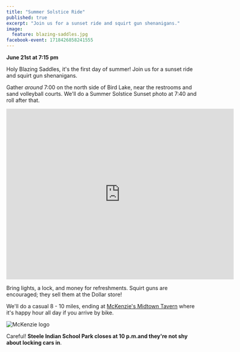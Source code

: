 ```yaml
---
title: "Summer Solstice Ride"
published: true
excerpt: "Join us for a sunset ride and squirt gun shenanigans."
image:
  feature: blazing-saddles.jpg
facebook-event: 1718426858241555
---
```


**June 21st at 7:15 pm**


Holy Blazing Saddles, it's the first day of summer! Join us for a sunset ride and squirt gun shenanigans.

Gather *around* 7:00 on the north side of Bird Lake, near the restrooms and sand volleyball courts. We'll do a Summer Solstice Sunset photo at 7:40 and roll after that.

<iframe src="https://www.google.com/maps/embed?pb=!1m18!1m12!1m3!1d3327.062606522868!2d-112.07231843479936!3d33.49974823075981!2m3!1f0!2f0!3f0!3m2!1i1024!2i768!4f13.1!3m3!1m2!1s0x872b128d613ec095%3A0xd7f4d79bdad0b478!2sSteele+Indian+School+Park!5e0!3m2!1sen!2sus!4v1498068348792" width="600" height="450" frameborder="0" style="border:0" allowfullscreen></iframe>

Bring lights, a lock, and money for refreshments. Squirt guns are encouraged; they sell them at the Dollar store!

We'll do a casual 8 - 10 miles, ending at [McKenzie's Midtown Tavern](https://www.mckenziesmidtown.com/) where it's happy hour all day if you arrive by bike.

![McKenzie logo](https://static.wixstatic.com/media/92113d_bdb6b4b04a104486bfcc40813c7fde24~mv2.png/v1/fill/w_1282,h_1212,al_c,usm_0.66_1.00_0.01/92113d_bdb6b4b04a104486bfcc40813c7fde24~mv2.png)

Careful! **Steele Indian School Park closes at 10 p.m.and they're not shy about locking cars in**.

